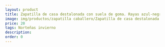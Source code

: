 ```yaml
---
layout: product
title: Zapatilla de casa destalonada con suela de goma. Rayas azul-negro
image: img/productos/zapatilla caballero/Zapatilla de casa destalonada con suela de goma. Rayas azul-negro=20=Norteñas invierno.webp
price: 20
tags: Norteñas invierno
description: 
order: 0
---
```

